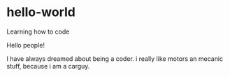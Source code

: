 # hello-world
Learning how to code

Hello people!

I have always dreamed about being a coder. i really like motors an mecanic stuff, because i am
a carguy.
